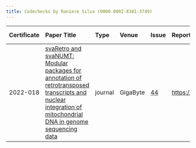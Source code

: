 ```yaml
---
title: Codechecks by Raniere Silva (0000-0002-8381-3749)
---
```



|Certificate |Paper Title                                                                                                                                                 |Type    |Venue    |Issue |Report                                 |Check date |
|:-------|:---------------------------------------------|:------------------|:------------------|:---|:--------------------------|:------------------|
|2022-018    |[svaRetro and svaNUMT: Modular packages for annotation of retrotransposed transcripts and nuclear integration of mitochondrial DNA in genome sequencing data](https://doi.org/10.46471/gigabyte.70)|journal |GigaByte |[44](https://github.com/codecheckers/register/issues/44)|https://doi.org/10.5281/zenodo.7084333 |2022-09-27 |

